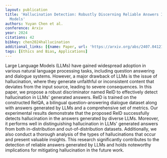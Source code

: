 ```yaml
---
layout: publication
title: 'Hallucination Detection: Robustly Discerning Reliable Answers In Large Language
  Models'
authors: Yuyan Chen et al.
conference: Arxiv
year: 2024
citations: 42
bibkey: chen2024hallucination
additional_links: [{name: Paper, url: 'https://arxiv.org/abs/2407.04121'}]
tags: [Ethics and Bias, Applications]
---
```

Large Language Models (LLMs) have gained widespread adoption in various
natural language processing tasks, including question answering and dialogue
systems. However, a major drawback of LLMs is the issue of hallucination, where
they generate unfaithful or inconsistent content that deviates from the input
source, leading to severe consequences. In this paper, we propose a robust
discriminator named RelD to effectively detect hallucination in LLMs' generated
answers. RelD is trained on the constructed RelQA, a bilingual
question-answering dialogue dataset along with answers generated by LLMs and a
comprehensive set of metrics. Our experimental results demonstrate that the
proposed RelD successfully detects hallucination in the answers generated by
diverse LLMs. Moreover, it performs well in distinguishing hallucination in
LLMs' generated answers from both in-distribution and out-of-distribution
datasets. Additionally, we also conduct a thorough analysis of the types of
hallucinations that occur and present valuable insights. This research
significantly contributes to the detection of reliable answers generated by
LLMs and holds noteworthy implications for mitigating hallucination in the
future work.